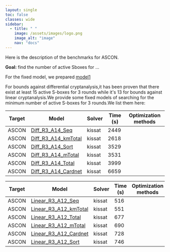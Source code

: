 ```yaml
---
layout: single
toc: false
classes: wide
sidebar:  
  - title: " "
    image: /assets/images/logo.png
    image_alt: "image"
    nav: "docs"
---
```


Here is the description of the benchmarks for ASCON. 

**Goal:** find the number of active Sboxes for ... 

For the fixed model, we prepared [model1](/models/ASCON/test) 

For bounds against differential cryptanalysis,it has been proven that there exist at least 15 active S-boxes for 3 rounds while it's 13 for bounds against linear cryptanalysis.We provide some fixed models of searching for the minimum number of active S-boxes for 3 rounds.We list them here:

| Target | Model    | Solver  | Time (s)   | Optimization methods |
| --------| -------- | ------- |------- | ------- |
| ASCON   | [Diff_R3_A14_Seq](/models/ASCON/Diff_R3_A14_Seq.cnf)  | kissat  | 2449  |   | 
| ASCON   | [Diff_R3_A14_kmTotal](/models/ASCON/Diff_R3_A14_kmTotal.cnf)  | kissat  | 2618  |    | 
| ASCON   | [Diff_R3_A14_Sort](/models/ASCON/Diff_R3_A14_Sort.cnf)  | kissat  | 3529  |    | 
| ASCON   | [Diff_R3_A14_mTotal](/models/ASCON/Diff_R3_A14_mTotal.cnf)  | kissat  | 3531  |    | 
| ASCON   | [Diff_R3_A14_Total](/models/ASCON/Diff_R3_A14_Total.cnf)  | kissat  | 3999  |    | 
| ASCON   | [Diff_R3_A14_Cardnet](/models/ASCON/Diff_R3_A14_Cardnet.cnf)  | kissat  | 6659  |    |

| Target | Model    | Solver  | Time (s)   | Optimization methods |
| --------| -------- | ------- |------- | ------- |
| ASCON   | [Linear_R3_A12_Seq](/models/ASCON/Linear_R3_A12_Seq.cnf)  | kissat  | 516  |   | 
| ASCON   | [Linear_R3_A12_kmTotal](/models/ASCON/Linear_R3_A14_kmTotal.cnf)  | kissat  | 551  |    | 
| ASCON   | [Linear_R3_A12_Total](/models/ASCON/Linear_R3_A14_Total.cnf)  | kissat  | 677  |    | 
| ASCON   | [Linear_R3_A12_mTotal](/models/ASCON/Linear_R3_A14_mTotal.cnf)  | kissat  | 690  |    | 
| ASCON   | [Linear_R3_A12_Cardnet](/models/ASCON/Linear_R3_A14_Cardnet.cnf)  | kissat  |  728 |    | 
| ASCON   | [Linear_R3_A12_Sort](/models/ASCON/Linear_R3_A14_Sort.cnf)  | kissat  | 746  |    | 
